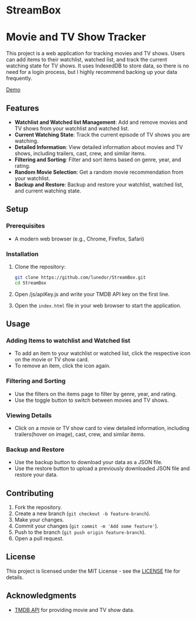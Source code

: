 # StreamBox

# Movie and TV Show Tracker

This project is a web application for tracking movies and TV shows. Users can add items to their watchlist, watched list, and track the current watching state for TV shows. 
It uses IndexedDB to store data, so there is no need for a login process, but I highly recommend backing up your data frequently.

[Demo](https://streambox.x10.mx)

## Features

- **Watchlist and Watched list Management**: Add and remove movies and TV shows from your watchlist and watched list.
- **Current Watching State**: Track the current episode of TV shows you are watching.
- **Detailed Information**: View detailed information about movies and TV shows, including trailers, cast, crew, and similar items.
- **Filtering and Sorting**: Filter and sort items based on genre, year, and rating.
- **Random Movie Selection**: Get a random movie recommendation from your watchlist.
- **Backup and Restore**: Backup and restore your watchlist, watched list, and current watching state.

## Setup

### Prerequisites

- A modern web browser (e.g., Chrome, Firefox, Safari)

### Installation

1. Clone the repository:
    ```bash
    git clone https://github.com/lunedor/StreamBox.git
    cd StreamBox
    ```

2. Open /js/apiKey.js and write your TMDB API key on the first line.
3. Open the `index.html` file in your web browser to start the application.

## Usage

### Adding Items to watchlist and Watched list

- To add an item to your watchlist or watched list, click the respective icon on the movie or TV show card.
- To remove an item, click the icon again.

### Filtering and Sorting

- Use the filters on the items page to filter by genre, year, and rating.
- Use the toggle button to switch between movies and TV shows.

### Viewing Details

- Click on a movie or TV show card to view detailed information, including trailers(hover on image), cast, crew, and similar items.

### Backup and Restore

- Use the backup button to download your data as a JSON file.
- Use the restore button to upload a previously downloaded JSON file and restore your data.

## Contributing

1. Fork the repository.
2. Create a new branch (`git checkout -b feature-branch`).
3. Make your changes.
4. Commit your changes (`git commit -m 'Add some feature'`).
5. Push to the branch (`git push origin feature-branch`).
6. Open a pull request.

## License

This project is licensed under the MIT License - see the [LICENSE](LICENSE) file for details.

## Acknowledgments

- [TMDB API](https://www.themoviedb.org/documentation/api) for providing movie and TV show data.
